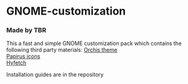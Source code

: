 # GNOME-customization
### Made by TBR

This a fast and simple GNOME customization pack which contains the following third party materials:
[Orchis theme](https://github.com/vinceliuice/Orchis-theme)  
[Papirus icons](https://github.com/PapirusDevelopmentTeam/papirus-icon-theme)  
[Hyfetch](https://github.com/hykilpikonna/hyfetch)  

Installation guides are in the repository  

